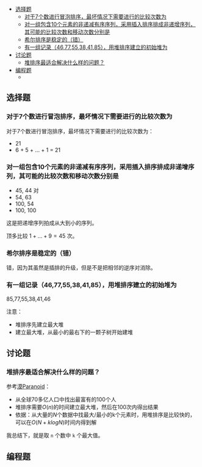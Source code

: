 
<!-- @import "[TOC]" {cmd="toc" depthFrom=1 depthTo=6 orderedList=false} -->

<!-- code_chunk_output -->

- [选择题](#选择题)
  - [对于7个数进行冒泡排序，最坏情况下需要进行的比较次数为](#对于7个数进行冒泡排序最坏情况下需要进行的比较次数为)
  - [对一组包含10个元素的非递减有序序列，采用插入排序排成非递增序列，其可能的比较次数和移动次数分别是](#对一组包含10个元素的非递减有序序列采用插入排序排成非递增序列其可能的比较次数和移动次数分别是)
  - [希尔排序是稳定的（错）](#希尔排序是稳定的错)
  - [有一组记录（46,77,55,38,41,85），用堆排序建立的初始堆为](#有一组记录467755384185用堆排序建立的初始堆为)
- [讨论题](#讨论题)
  - [堆排序最适合解决什么样的问题？](#堆排序最适合解决什么样的问题)
- [编程题](#编程题)
  - [](#)

<!-- /code_chunk_output -->


## 选择题

### 对于7个数进行冒泡排序，最坏情况下需要进行的比较次数为

对于7个数进行冒泡排序，最坏情况下需要进行的比较次数为：
- 21
- 6 + 5 + ... + 1 = 21

### 对一组包含10个元素的非递减有序序列，采用插入排序排成非递增序列，其可能的比较次数和移动次数分别是

- 45, 44 对
- 54, 63
- 100, 54
- 100, 100

这是把递增序列拍成从大到小的序列。

顶多比较 $1 + ... + 9 = 45$ 次。

### 希尔排序是稳定的（错）

错，因为其虽然是插排的升级，但是不是把相邻的逆序对消除。

### 有一组记录（46,77,55,38,41,85），用堆排序建立的初始堆为

85,77,55,38,41,46

注意：
- 堆排序先建立最大堆
- 建立最大堆，从最小的最右下的一颗子树开始建堆

## 讨论题

### 堆排序最适合解决什么样的问题？

参考[漠Paranoid](https://www.icourse163.org/learn/ZJU-93001?tid=1465570445#/learn/forumpersonal?uid=1139020951)：
- 从全球70多亿人口中找出最富有的100个人
- 堆排序需要$O(n)$的时间建立最大堆，然后在100次内得出结果
- 依据：从大量的$N$个数据中找最大/最小的k个元素时，用堆排序是比较快的，可以在$O(N+klogN)$时间内得到解

我总结下，就是取 `n` 个数中 `k` 个最大值。

## 编程题

### 